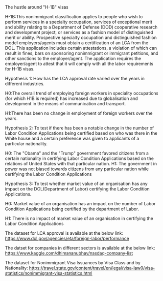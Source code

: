 The hustle around "H-1B" visas

H-1B:This nonimmigrant classification applies to people who wish to perform services in a specialty occupation, services of exceptional merit and ability relating to a Department of Defense (DOD) cooperative research and development project, or services as a fashion model of distinguished merit or ability. 
Prospective specialty occupation and distinguished fashion model employers/agents must obtain a certification of an LCA from the DOL. This application includes certain attestations, a violation of which can result in fines, bars on sponsoring nonimmigrant or immigrant petitions, and other sanctions to the employer/agent. The application requires the employer/agent to attest that it will comply with all the labor requirements for H-1B visas.


Hypothesis 1: How has the LCA approval rate varied over the years in different industries.

H0:The overall trend of employing foreign workers in speciality occupations (for which H1B is required) has increased due to globalisation and development in the means of communication and transport.

H1:There has been no change in employment of foreign workers over the years.


Hypothesis 2: To test if there has been a notable change in the number of Labor Condition Applications being certified based on who was there in the White house and
a certain preference was given to applicants of a particular nationality.

H0: The "Obama" and the "Trump" government favored citizens from a certain nationality in certifying Labor Condition Applications based on the relations of United States with that particular nation.
H1: The government in power was not biased towards citizens from any particular nation while certifying the Labor Condition Applications


Hypothesis 3: To test whether market value of an organisation has any impact on the DOL(Department of Labor) certifying the Labor Condition Applications.

H0: Market value of an organisation has an impact on the number of Labor Condition Applications being certified by the department of  Labor.


H1: There is no impact of market value of an organisation in certifying the Labor Condition Applications


The dataset for LCA approval is available at the below link:
https://www.dol.gov/agencies/eta/foreign-labor/performance

The datset for companies in different sectors is available at the below link:
https://www.kaggle.com/dhimananubhav/nasdaq-company-list

The dataset for Nonimmigrant Visa Issuances by Visa Class and by Nationality:
https://travel.state.gov/content/travel/en/legal/visa-law0/visa-statistics/nonimmigrant-visa-statistics.html
